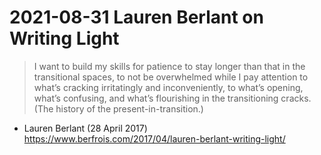 # 2021-08-31 Lauren Berlant on Writing Light

> I want to build my skills for patience to stay longer than that in the transitional spaces, to not be overwhelmed while I pay attention to what’s cracking irritatingly and inconveniently, to what’s opening, what’s confusing, and what’s flourishing in the transitioning cracks. (The history of the present-in-transition.)

- Lauren Berlant (28 April 2017)
https://www.berfrois.com/2017/04/lauren-berlant-writing-light/
